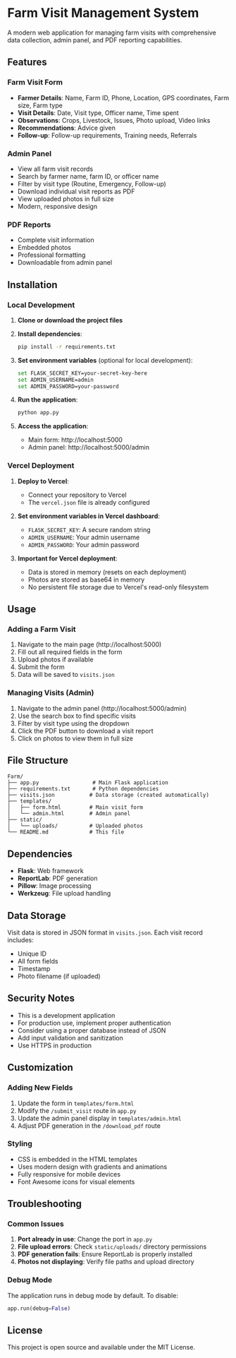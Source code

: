 # Farm Visit Management System

A modern web application for managing farm visits with comprehensive data collection, admin panel, and PDF reporting capabilities.

## Features

### Farm Visit Form
- **Farmer Details**: Name, Farm ID, Phone, Location, GPS coordinates, Farm size, Farm type
- **Visit Details**: Date, Visit type, Officer name, Time spent
- **Observations**: Crops, Livestock, Issues, Photo upload, Video links
- **Recommendations**: Advice given
- **Follow-up**: Follow-up requirements, Training needs, Referrals

### Admin Panel
- View all farm visit records
- Search by farmer name, farm ID, or officer name
- Filter by visit type (Routine, Emergency, Follow-up)
- Download individual visit reports as PDF
- View uploaded photos in full size
- Modern, responsive design

### PDF Reports
- Complete visit information
- Embedded photos
- Professional formatting
- Downloadable from admin panel

## Installation

### Local Development

1. **Clone or download the project files**

2. **Install dependencies**:
   ```bash
   pip install -r requirements.txt
   ```

3. **Set environment variables** (optional for local development):
   ```bash
   set FLASK_SECRET_KEY=your-secret-key-here
   set ADMIN_USERNAME=admin
   set ADMIN_PASSWORD=your-password
   ```

4. **Run the application**:
   ```bash
   python app.py
   ```

5. **Access the application**:
   - Main form: http://localhost:5000
   - Admin panel: http://localhost:5000/admin

### Vercel Deployment

1. **Deploy to Vercel**:
   - Connect your repository to Vercel
   - The `vercel.json` file is already configured

2. **Set environment variables in Vercel dashboard**:
   - `FLASK_SECRET_KEY`: A secure random string
   - `ADMIN_USERNAME`: Your admin username
   - `ADMIN_PASSWORD`: Your admin password

3. **Important for Vercel deployment**:
   - Data is stored in memory (resets on each deployment)
   - Photos are stored as base64 in memory
   - No persistent file storage due to Vercel's read-only filesystem

## Usage

### Adding a Farm Visit
1. Navigate to the main page (http://localhost:5000)
2. Fill out all required fields in the form
3. Upload photos if available
4. Submit the form
5. Data will be saved to `visits.json`

### Managing Visits (Admin)
1. Navigate to the admin panel (http://localhost:5000/admin)
2. Use the search box to find specific visits
3. Filter by visit type using the dropdown
4. Click the PDF button to download a visit report
5. Click on photos to view them in full size

## File Structure

```
Farm/
├── app.py                 # Main Flask application
├── requirements.txt       # Python dependencies
├── visits.json           # Data storage (created automatically)
├── templates/
│   ├── form.html         # Main visit form
│   └── admin.html        # Admin panel
├── static/
│   └── uploads/          # Uploaded photos
└── README.md             # This file
```

## Dependencies

- **Flask**: Web framework
- **ReportLab**: PDF generation
- **Pillow**: Image processing
- **Werkzeug**: File upload handling

## Data Storage

Visit data is stored in JSON format in `visits.json`. Each visit record includes:
- Unique ID
- All form fields
- Timestamp
- Photo filename (if uploaded)

## Security Notes

- This is a development application
- For production use, implement proper authentication
- Consider using a proper database instead of JSON
- Add input validation and sanitization
- Use HTTPS in production

## Customization

### Adding New Fields
1. Update the form in `templates/form.html`
2. Modify the `/submit_visit` route in `app.py`
3. Update the admin panel display in `templates/admin.html`
4. Adjust PDF generation in the `/download_pdf` route

### Styling
- CSS is embedded in the HTML templates
- Uses modern design with gradients and animations
- Fully responsive for mobile devices
- Font Awesome icons for visual elements

## Troubleshooting

### Common Issues

1. **Port already in use**: Change the port in `app.py`
2. **File upload errors**: Check `static/uploads/` directory permissions
3. **PDF generation fails**: Ensure ReportLab is properly installed
4. **Photos not displaying**: Verify file paths and upload directory

### Debug Mode

The application runs in debug mode by default. To disable:
```python
app.run(debug=False)
```

## License

This project is open source and available under the MIT License.